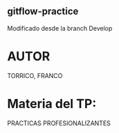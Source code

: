 ## gitflow-practice
Modificado desde  la branch Develop

# AUTOR 
TORRICO, FRANCO

# Materia del TP:
PRACTICAS PROFESIONALIZANTES
